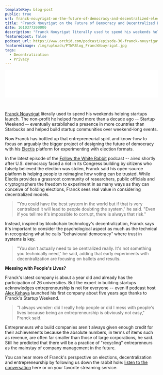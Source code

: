 ```yaml
---
templateKey: blog-post
public: true
url: franck-nouyrigat-on-the-future-of-democracy-and-decentralized-elections
title: "Franck Nouyrigat on the Future of Democracy and Decentralized Elections"
date: 1610377200000
description: "Franck Nouyrigat literally used to spend his weekends helping startups launch. The non-profit he helped found more than a decade ago -- Startup Weekend -- eventually established a presence in more countries than Starbucks and helped build startup communities over weekend-long events."
featuredpost: false
podcast_url: https://www.orchid.com/podcast/episode-30-franck-nouyrigat
featuredimage: /img/uploads/FTWRBlog_FranckNouyrigat.jpg
tags:
  - Decentralization
  - Privacy
---
```

<iframe style="border: none" src="//html5-player.libsyn.com/embed/episode/id/17407007/height/90/theme/custom/thumbnail/yes/direction/backward/render-playlist/no/custom-color/030400/" height="90" width="100%" scrolling="no"  allowfullscreen webkitallowfullscreen mozallowfullscreen oallowfullscreen msallowfullscreen></iframe>

&nbsp;

[Franck Nouyrigat](https://www.linkedin.com/in/francknouyrigat/) literally used to spend his weekends helping startups launch. The non-profit he helped found more than a decade ago -- Startup Weekend -- eventually established a presence in more countries than Starbucks and helped build startup communities over weekend-long events.

Now Franck has bottled up that entrepreneurial spirit and know-how to focus on arguably the bigger project of designing the future of democracy with his [Electis](https://www.electis.io/) platform for experimenting with election formats.

In the latest episode of the [Follow the White Rabbit](https://www.orchid.com/podcast#subscribe) podcast -- aired shortly after U.S. democracy faced a riot in its Congress building by citizens who falsely believed the election was stolen, Franck said his open-source platform is helping people to reimagine how voting can be trusted. While Electis provides a grassroot community of researchers, public officials and cryptographers the freedom to experiment in as many ways as they can conceive of holding elections, Franck sees real value in considering decentralized models.

> "You could have the best system in the world but if that is very centralized it will lead to people doubting the system," he said. "Even if you tell me it's impossible to corrupt, there is always that risk." 

Instead, inspired by blockchain technology's decentralization, Franck says it's important to consider the psychological aspect as much as the technical in recognizing what he calls "behavioural democracy" where trust in systems is key.

> "You don't actually need to be centralized really. It's not something you technically need," he said, adding that early experiments with decentralization are focusing on ballots and results.

**Messing with People's Lives?**

Franck's latest company is about a year old and already has the participation of 26 universities. But the expert in building startups acknowledges entrepreneurship is not for everyone -- even if podcast host [Alex Kehaya](https://twitter.com/afkehaya?lang=en) launched his first company about five years ago thanks to Franck's Startup Weekend.

> "I always wonder: did I really help people or did I mess with people's lives because being an entrepreneurship is obviously not easy," Franck said. 

Entrepreneurs who build companies aren't always given enough credit for their achievements because the absolute numbers, in terms of items such as revenue, are often far smaller than those of large corporations, he said. Still he predicted that there will be a practice of "recycling" entrepreneurs as the mainstay of company management in the future.

You can hear more of Franck's perspective on elections, decentralization and entrepreneurship by  following us down the rabbit hole: [listen to the conversation](https://www.orchid.com/podcast) here or on your favorite streaming service.